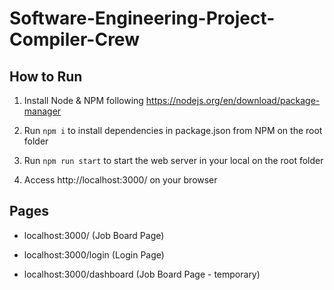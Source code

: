 # Software-Engineering-Project-Compiler-Crew

## How to Run <br>

1. Install Node & NPM following https://nodejs.org/en/download/package-manager

2. Run `npm i` to install dependencies in package.json from NPM on the root folder

3. Run `npm run start` to start the web server in your local on the root folder

4. Access http://localhost:3000/ on your browser


## Pages
- localhost:3000/ (Job Board Page)

- localhost:3000/login (Login Page)

- localhost:3000/dashboard (Job Board Page - temporary)
